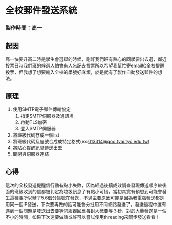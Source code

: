 全校郵件發送系統
===
### 製作時間：高一
## 起因
高一快要升高二時是學生會選舉的時候，剛好我們班有熱心的同學要出去選，鄰近投票日時我們班的候選人怕會有人忘記去投票所以希望我幫忙寄email給全校提醒投票，但我想了想要輸入全校的學號好麻煩，於是就有了製作自動發送郵件的想法。
## 原理
1. 使用SMTP電子郵件傳輸協定 
    1. 指定SMTP伺服器及通訊埠
    2. 啟動TLS加密
    3. 登入SMTP伺服器
2. 將班級代碼存成一個list
3. 將班級代碼及座號合成成特定格式(ex:013314@goo.tyai.tyc.edu.tw)
4. 將貼心提醒訊息傳送出去
5. 關閉與伺服器連結


## 心得
這次的全校發送提醒信行動有點小失敗，因為經過後續成效調查發現傳送順序較後面的班級收到的信都被判定為垃圾訊息了有點小可惜，當初其實有預想到可能會發生這種事所以辦了5.6個分帳號在發送，不過主要原因可能是因為我電腦發送都是用同一個IP發送，下次要再做的話可能會分批用不同網路發送了。發送過程中還有遇到一個問題是發送出去要等伺服器回應每封大概要等３秒，對於大量發送是一個不小的時間，如果下次還要做話或許可以嘗試使用threading來同步發送看看！
